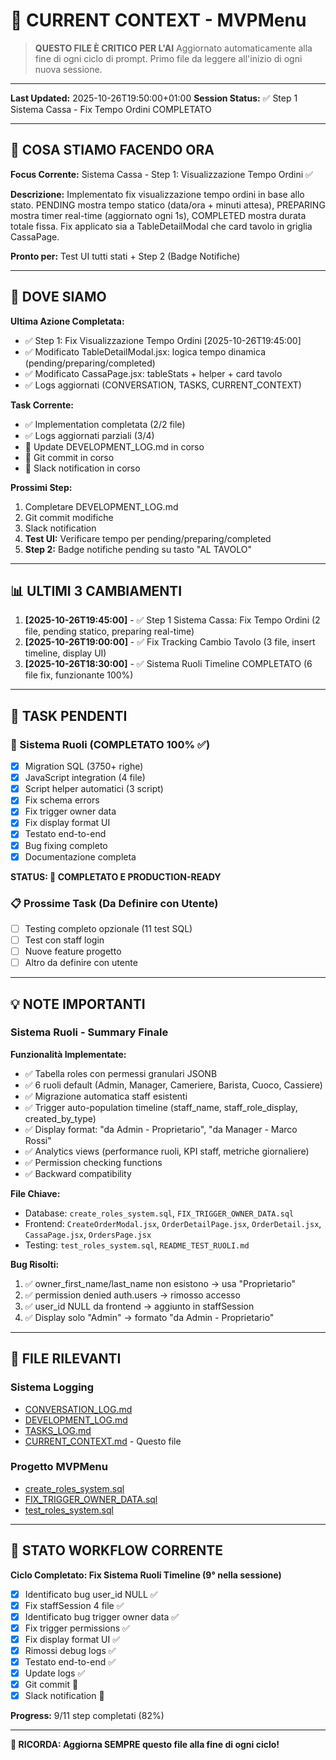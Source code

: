 # 🎯 CURRENT CONTEXT - MVPMenu

> **QUESTO FILE È CRITICO PER L'AI**
> Aggiornato automaticamente alla fine di ogni ciclo di prompt.
> Primo file da leggere all'inizio di ogni nuova sessione.

---

**Last Updated:** 2025-10-26T19:50:00+01:00
**Session Status:** ✅ Step 1 Sistema Cassa - Fix Tempo Ordini COMPLETATO

---

## 🎯 COSA STIAMO FACENDO ORA

**Focus Corrente:** Sistema Cassa - Step 1: Visualizzazione Tempo Ordini ✅

**Descrizione:**
Implementato fix visualizzazione tempo ordini in base allo stato. PENDING mostra tempo statico (data/ora + minuti attesa), PREPARING mostra timer real-time (aggiornato ogni 1s), COMPLETED mostra durata totale fissa. Fix applicato sia a TableDetailModal che card tavolo in griglia CassaPage.

**Pronto per:** Test UI tutti stati + Step 2 (Badge Notifiche)

---

## 📍 DOVE SIAMO

**Ultima Azione Completata:**
- ✅ Step 1: Fix Visualizzazione Tempo Ordini [2025-10-26T19:45:00]
- ✅ Modificato TableDetailModal.jsx: logica tempo dinamica (pending/preparing/completed)
- ✅ Modificato CassaPage.jsx: tableStats + helper + card tavolo
- ✅ Logs aggiornati (CONVERSATION, TASKS, CURRENT_CONTEXT)

**Task Corrente:**
- ✅ Implementation completata (2/2 file)
- ✅ Logs aggiornati parziali (3/4)
- 🚧 Update DEVELOPMENT_LOG.md in corso
- 🚧 Git commit in corso
- 🚧 Slack notification in corso

**Prossimi Step:**
1. Completare DEVELOPMENT_LOG.md
2. Git commit modifiche
3. Slack notification
4. **Test UI:** Verificare tempo per pending/preparing/completed
5. **Step 2:** Badge notifiche pending su tasto "AL TAVOLO"

---

## 📊 ULTIMI 3 CAMBIAMENTI

1. **[2025-10-26T19:45:00]** - ✅ Step 1 Sistema Cassa: Fix Tempo Ordini (2 file, pending statico, preparing real-time)
2. **[2025-10-26T19:00:00]** - ✅ Fix Tracking Cambio Tavolo (3 file, insert timeline, display UI)
3. **[2025-10-26T18:30:00]** - ✅ Sistema Ruoli Timeline COMPLETATO (6 file fix, funzionante 100%)

---

## 🚧 TASK PENDENTI

### 🎯 Sistema Ruoli (COMPLETATO 100% ✅)
- [x] Migration SQL (3750+ righe)
- [x] JavaScript integration (4 file)
- [x] Script helper automatici (3 script)
- [x] Fix schema errors
- [x] Fix trigger owner data
- [x] Fix display format UI
- [x] Testato end-to-end
- [x] Bug fixing completo
- [x] Documentazione completa

**STATUS: 🎉 COMPLETATO E PRODUCTION-READY**

### 📋 Prossime Task (Da Definire con Utente)
- [ ] Testing completo opzionale (11 test SQL)
- [ ] Test con staff login
- [ ] Nuove feature progetto
- [ ] Altro da definire con utente

---

## 💡 NOTE IMPORTANTI

### Sistema Ruoli - Summary Finale

**Funzionalità Implementate:**
- ✅ Tabella roles con permessi granulari JSONB
- ✅ 6 ruoli default (Admin, Manager, Cameriere, Barista, Cuoco, Cassiere)
- ✅ Migrazione automatica staff esistenti
- ✅ Trigger auto-population timeline (staff_name, staff_role_display, created_by_type)
- ✅ Display format: "da Admin - Proprietario", "da Manager - Marco Rossi"
- ✅ Analytics views (performance ruoli, KPI staff, metriche giornaliere)
- ✅ Permission checking functions
- ✅ Backward compatibility

**File Chiave:**
- Database: `create_roles_system.sql`, `FIX_TRIGGER_OWNER_DATA.sql`
- Frontend: `CreateOrderModal.jsx`, `OrderDetailPage.jsx`, `OrderDetail.jsx`, `CassaPage.jsx`, `OrdersPage.jsx`
- Testing: `test_roles_system.sql`, `README_TEST_RUOLI.md`

**Bug Risolti:**
1. ✅ owner_first_name/last_name non esistono → usa "Proprietario"
2. ✅ permission denied auth.users → rimosso accesso
3. ✅ user_id NULL da frontend → aggiunto in staffSession
4. ✅ Display solo "Admin" → formato "da Admin - Proprietario"

---

## 🔗 FILE RILEVANTI

### Sistema Logging
- [CONVERSATION_LOG.md](./CONVERSATION_LOG.md)
- [DEVELOPMENT_LOG.md](./DEVELOPMENT_LOG.md)
- [TASKS_LOG.md](./TASKS_LOG.md)
- [CURRENT_CONTEXT.md](./CURRENT_CONTEXT.md) - Questo file

### Progetto MVPMenu
- [create_roles_system.sql](../migrations/create_roles_system.sql)
- [FIX_TRIGGER_OWNER_DATA.sql](../migrations/FIX_TRIGGER_OWNER_DATA.sql)
- [test_roles_system.sql](../testing/test_roles_system.sql)

---

## 🔄 STATO WORKFLOW CORRENTE

**Ciclo Completato: Fix Sistema Ruoli Timeline (9° nella sessione)**
- [x] Identificato bug user_id NULL ✅
- [x] Fix staffSession 4 file ✅
- [x] Identificato bug trigger owner data ✅
- [x] Fix trigger permissions ✅
- [x] Fix display format UI ✅
- [x] Rimossi debug logs ✅
- [x] Testato end-to-end ✅
- [x] Update logs ✅
- [x] Git commit 🚧
- [x] Slack notification 🚧

**Progress:** 9/11 step completati (82%)

---

**🔴 RICORDA: Aggiorna SEMPRE questo file alla fine di ogni ciclo!**

